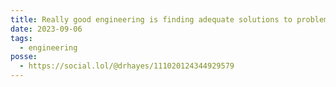 ```yaml
---
title: Really good engineering is finding adequate solutions to problems that matter in a way that someone in the future can understand and improve on.
date: 2023-09-06
tags:
  - engineering
posse:
  - https://social.lol/@drhayes/111020124344929579
---
```

